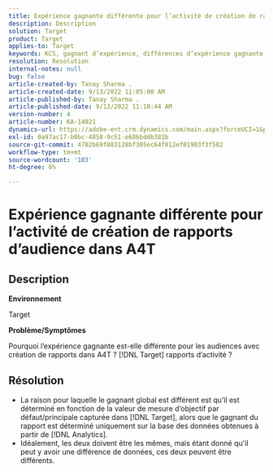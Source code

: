 ```yaml
---
title: Expérience gagnante différente pour l’activité de création de rapports d’audience dans A4T
description: Description
solution: Target
product: Target
applies-to: Target
keywords: KCS, gagnant d’expérience, différences d’expérience gagnante
resolution: Resolution
internal-notes: null
bug: false
article-created-by: Tanay Sharma .
article-created-date: 9/13/2022 11:05:00 AM
article-published-by: Tanay Sharma .
article-published-date: 9/13/2022 11:10:44 AM
version-number: 4
article-number: KA-14021
dynamics-url: https://adobe-ent.crm.dynamics.com/main.aspx?forceUCI=1&pagetype=entityrecord&etn=knowledgearticle&id=9227aee8-5333-ed11-9db1-002248086735
exl-id: 0a97ac17-b0bc-4858-9c51-e68bbddb381b
source-git-commit: 4702b69f883128bf305ec64f012ef01903f3f582
workflow-type: tm+mt
source-wordcount: '103'
ht-degree: 6%

---
```


# Expérience gagnante différente pour l’activité de création de rapports d’audience dans A4T

## Description


<b>Environnement</b>

Target



<b>Problème/Symptômes</b>

Pourquoi l’expérience gagnante est-elle différente pour les audiences avec création de rapports dans A4T ? [!DNL Target] rapports d’activité ?




## Résolution


- La raison pour laquelle le gagnant global est différent est qu’il est déterminé en fonction de la valeur de mesure d’objectif par défaut/principale capturée dans [!DNL Target], alors que le gagnant du rapport est déterminé uniquement sur la base des données obtenues à partir de [!DNL Analytics].
- Idéalement, les deux doivent être les mêmes, mais étant donné qu&#39;il peut y avoir une différence de données, ces deux peuvent être différents.
